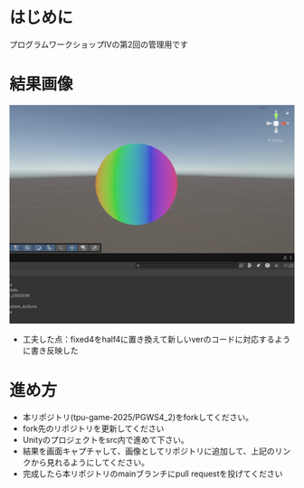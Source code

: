 # はじめに
プログラムワークショップⅣの第2回の管理用です

# 結果画像

![第2回の結果](シェダー試し.png)
- 工夫した点：fixed4をhalf4に置き換えて新しいverのコードに対応するように書き反映した

# 進め方

- 本リポジトリ(tpu-game-2025/PGWS4_2)をforkしてください。
- fork先のリポジトリを更新してください
- Unityのプロジェクトをsrc内で進めて下さい。
- 結果を画面キャプチャして、画像としてリポジトリに追加して、上記のリンクから見れるようにしてください。
- 完成したら本リポジトリのmainブランチにpull requestを投げてください

